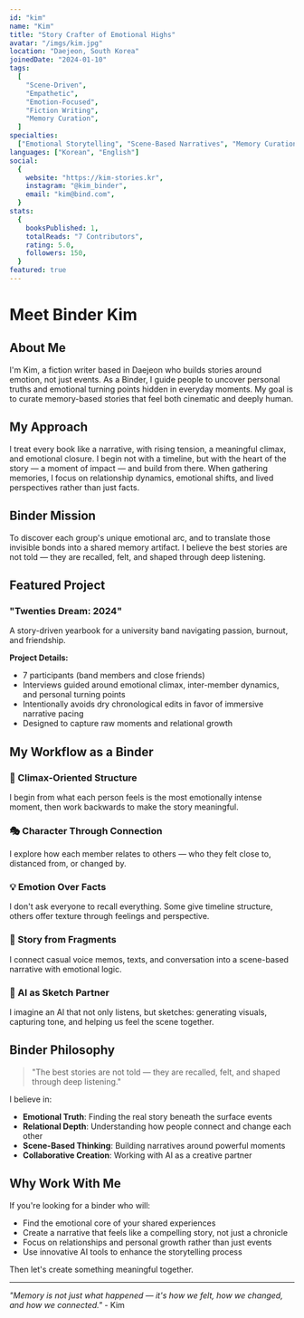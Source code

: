 ```yaml
---
id: "kim"
name: "Kim"
title: "Story Crafter of Emotional Highs"
avatar: "/imgs/kim.jpg"
location: "Daejeon, South Korea"
joinedDate: "2024-01-10"
tags:
  [
    "Scene-Driven",
    "Empathetic",
    "Emotion-Focused",
    "Fiction Writing",
    "Memory Curation",
  ]
specialties:
  ["Emotional Storytelling", "Scene-Based Narratives", "Memory Curation"]
languages: ["Korean", "English"]
social:
  {
    website: "https://kim-stories.kr",
    instagram: "@kim_binder",
    email: "kim@bind.com",
  }
stats:
  {
    booksPublished: 1,
    totalReads: "7 Contributors",
    rating: 5.0,
    followers: 150,
  }
featured: true
---
```


# Meet Binder Kim

## About Me

I'm Kim, a fiction writer based in Daejeon who builds stories around emotion, not just events. As a Binder, I guide people to uncover personal truths and emotional turning points hidden in everyday moments. My goal is to curate memory-based stories that feel both cinematic and deeply human.

## My Approach

I treat every book like a narrative, with rising tension, a meaningful climax, and emotional closure. I begin not with a timeline, but with the heart of the story — a moment of impact — and build from there. When gathering memories, I focus on relationship dynamics, emotional shifts, and lived perspectives rather than just facts.

## Binder Mission

To discover each group's unique emotional arc, and to translate those invisible bonds into a shared memory artifact. I believe the best stories are not told — they are recalled, felt, and shaped through deep listening.

## Featured Project

### "Twenties Dream: 2024"

A story-driven yearbook for a university band navigating passion, burnout, and friendship.

**Project Details:**

- 7 participants (band members and close friends)
- Interviews guided around emotional climax, inter-member dynamics, and personal turning points
- Intentionally avoids dry chronological edits in favor of immersive narrative pacing
- Designed to capture raw moments and relational growth

## My Workflow as a Binder

### 🧭 Climax-Oriented Structure

I begin from what each person feels is the most emotionally intense moment, then work backwards to make the story meaningful.

### 🎭 Character Through Connection

I explore how each member relates to others — who they felt close to, distanced from, or changed by.

### 💡 Emotion Over Facts

I don't ask everyone to recall everything. Some give timeline structure, others offer texture through feelings and perspective.

### 🧵 Story from Fragments

I connect casual voice memos, texts, and conversation into a scene-based narrative with emotional logic.

### 🤖 AI as Sketch Partner

I imagine an AI that not only listens, but sketches: generating visuals, capturing tone, and helping us feel the scene together.

## Binder Philosophy

> "The best stories are not told — they are recalled, felt, and shaped through deep listening."

I believe in:

- **Emotional Truth**: Finding the real story beneath the surface events
- **Relational Depth**: Understanding how people connect and change each other
- **Scene-Based Thinking**: Building narratives around powerful moments
- **Collaborative Creation**: Working with AI as a creative partner

## Why Work With Me

If you're looking for a binder who will:

- Find the emotional core of your shared experiences
- Create a narrative that feels like a compelling story, not just a chronicle
- Focus on relationships and personal growth rather than just events
- Use innovative AI tools to enhance the storytelling process

Then let's create something meaningful together.

---

_"Memory is not just what happened — it's how we felt, how we changed, and how we connected."_ - Kim
